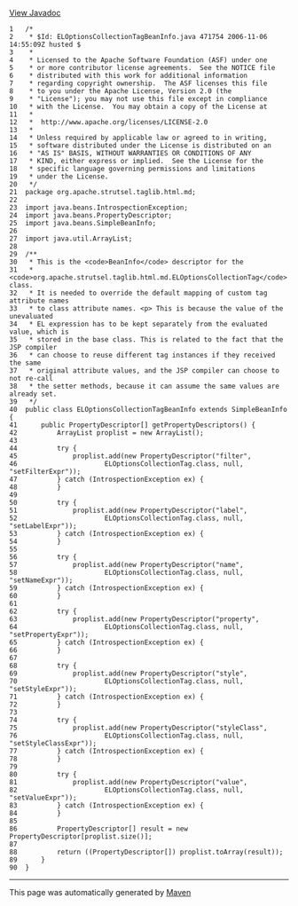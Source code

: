 [View Javadoc](../../../../../../apidocs/org/apache/strutsel/taglib.html.md/ELOptionsCollectionTagBeanInfo.html)


    1   /*
    2    * $Id: ELOptionsCollectionTagBeanInfo.java 471754 2006-11-06 14:55:09Z husted $
    3    *
    4    * Licensed to the Apache Software Foundation (ASF) under one
    5    * or more contributor license agreements.  See the NOTICE file
    6    * distributed with this work for additional information
    7    * regarding copyright ownership.  The ASF licenses this file
    8    * to you under the Apache License, Version 2.0 (the
    9    * "License"); you may not use this file except in compliance
    10   * with the License.  You may obtain a copy of the License at
    11   *
    12   *  http://www.apache.org/licenses/LICENSE-2.0
    13   *
    14   * Unless required by applicable law or agreed to in writing,
    15   * software distributed under the License is distributed on an
    16   * "AS IS" BASIS, WITHOUT WARRANTIES OR CONDITIONS OF ANY
    17   * KIND, either express or implied.  See the License for the
    18   * specific language governing permissions and limitations
    19   * under the License.
    20   */
    21  package org.apache.strutsel.taglib.html.md;
    22  
    23  import java.beans.IntrospectionException;
    24  import java.beans.PropertyDescriptor;
    25  import java.beans.SimpleBeanInfo;
    26  
    27  import java.util.ArrayList;
    28  
    29  /**
    30   * This is the <code>BeanInfo</code> descriptor for the
    31   * <code>org.apache.strutsel.taglib.html.md.ELOptionsCollectionTag</code> class.
    32   * It is needed to override the default mapping of custom tag attribute names
    33   * to class attribute names. <p> This is because the value of the unevaluated
    34   * EL expression has to be kept separately from the evaluated value, which is
    35   * stored in the base class. This is related to the fact that the JSP compiler
    36   * can choose to reuse different tag instances if they received the same
    37   * original attribute values, and the JSP compiler can choose to not re-call
    38   * the setter methods, because it can assume the same values are already set.
    39   */
    40  public class ELOptionsCollectionTagBeanInfo extends SimpleBeanInfo {
    41      public PropertyDescriptor[] getPropertyDescriptors() {
    42          ArrayList proplist = new ArrayList();
    43  
    44          try {
    45              proplist.add(new PropertyDescriptor("filter",
    46                      ELOptionsCollectionTag.class, null, "setFilterExpr"));
    47          } catch (IntrospectionException ex) {
    48          }
    49  
    50          try {
    51              proplist.add(new PropertyDescriptor("label",
    52                      ELOptionsCollectionTag.class, null, "setLabelExpr"));
    53          } catch (IntrospectionException ex) {
    54          }
    55  
    56          try {
    57              proplist.add(new PropertyDescriptor("name",
    58                      ELOptionsCollectionTag.class, null, "setNameExpr"));
    59          } catch (IntrospectionException ex) {
    60          }
    61  
    62          try {
    63              proplist.add(new PropertyDescriptor("property",
    64                      ELOptionsCollectionTag.class, null, "setPropertyExpr"));
    65          } catch (IntrospectionException ex) {
    66          }
    67  
    68          try {
    69              proplist.add(new PropertyDescriptor("style",
    70                      ELOptionsCollectionTag.class, null, "setStyleExpr"));
    71          } catch (IntrospectionException ex) {
    72          }
    73  
    74          try {
    75              proplist.add(new PropertyDescriptor("styleClass",
    76                      ELOptionsCollectionTag.class, null, "setStyleClassExpr"));
    77          } catch (IntrospectionException ex) {
    78          }
    79  
    80          try {
    81              proplist.add(new PropertyDescriptor("value",
    82                      ELOptionsCollectionTag.class, null, "setValueExpr"));
    83          } catch (IntrospectionException ex) {
    84          }
    85  
    86          PropertyDescriptor[] result = new PropertyDescriptor[proplist.size()];
    87  
    88          return ((PropertyDescriptor[]) proplist.toArray(result));
    89      }
    90  }

------------------------------------------------------------------------

This page was automatically generated by [Maven](http://maven.apache.org/)
